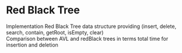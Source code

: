 # Red Black Tree
Implementation Red Black Tree data structure providing (insert, delete, search, contain, getRoot, isEmpty, clear) \
Comparison between AVL and redBlack trees in terms total time for insertion and deletion
